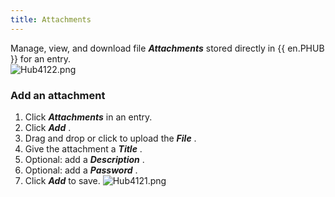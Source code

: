 ```yaml
---
title: Attachments
---
```

Manage, view, and download file ***Attachments*** stored directly in {{ en.PHUB }} for an entry.  
![Hub4122.png](/img/en/hub/Hub4122.png) 

### Add an attachment 

1. Click ***Attachments*** in an entry. 
1. Click ***Add*** . 
1. Drag and drop or click to upload the ***File*** . 
1. Give the attachment a ***Title*** . 
1. Optional: add a ***Description*** . 
1. Optional: add a ***Password*** . 
1. Click ***Add*** to save. 
![Hub4121.png](/img/en/hub/Hub4121.png) 

